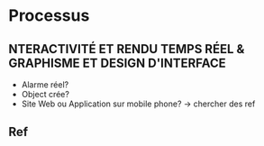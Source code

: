# Processus

## NTERACTIVITÉ ET RENDU TEMPS RÉEL & GRAPHISME ET DESIGN D'INTERFACE
- Alarme réel? 
- Object crée?
- Site Web ou Application sur mobile phone? 
→ chercher des ref

**Ref**
- 